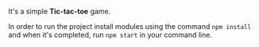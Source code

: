 It's a simple **Tic-tac-toe** game.

In order to run the project install modules using the command ```npm install``` and when it's completed, run ```npm start``` in your command line.
